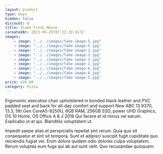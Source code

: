 ```yaml
---
layout: product
type: boys
hidden: false
discount: 0
title: Sleek Fresh Mouse
careatedAt: 2021-05-25T07:22:29.917Z
images:
    - image: "../../images/fake-image-5.jpg"
    - image: "../../images/fake-image-5.jpg"
    - image: "../../images/fake-image-2.jpg"
    - image: "../../images/fake-image-3.jpg"
    - image: "../../images/fake-image-3.jpg"
    - image: "../../images/fake-image-1.jpg"
    - image: "../../images/fake-image-6.jpg"
    - image: "../../images/fake-image-6.jpg"
    - image: "../../images/fake-image-5.jpg"
price: 426.00
category: Pizza
---
```

Ergonomic executive chair upholstered in bonded black leather and PVC padded seat and back for all-day comfort and support
New ABC 13 9370, 13.3, 5th Gen CoreA5-8250U, 8GB RAM, 256GB SSD, power UHD Graphics, OS 10 Home, OS Office A & J 2016
Qui facere et id minus vel earum. Explicabo ut at qui. Blanditiis voluptatem ut.
 Impedit saepe alias et perspiciatis repellat sint rerum. Quia quo sit consequatur et sint sit tempora. Sunt et adipisci suscipit fugit cupiditate quo reiciendis fugiat vel. Enim dolore quidem odio dolores culpa voluptatem. Rerum voluptas eum fuga qui ab aut sunt velit. Quo recusandae quisquam.

